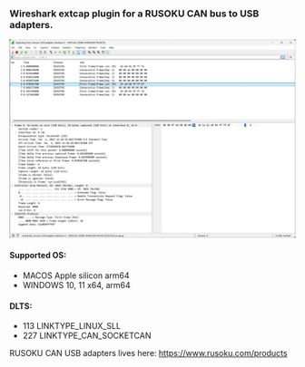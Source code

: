 ### Wireshark extcap plugin for a RUSOKU CAN bus to USB adapters.

![TouCAN_wireshark_1.jpg](Images/TouCAN_wireshark_1.jpg)

#### Supported OS:
- MACOS Apple silicon arm64
- WINDOWS 10, 11 x64, arm64
#### DLTS:
- 113 LINKTYPE_LINUX_SLL
- 227 LINKTYPE_CAN_SOCKETCAN

RUSOKU CAN USB adapters lives here: <https://www.rusoku.com/products>
